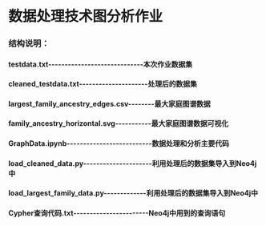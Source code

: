 # 数据处理技术图分析作业
### 结构说明：
#### testdata.txt-----------------------------本次作业数据集
#### cleaned_testdata.txt---------------------处理后的数据集
#### largest_family_ancestry_edges.csv--------最大家庭图谱数据
#### family_ancestry_horizontal.svg-----------最大家庭图谱数据可视化
#### GraphData.ipynb--------------------------数据处理和分析主要代码
#### load_cleaned_data.py---------------------利用处理后的数据集导入到Neo4j中
#### load_largest_family_data.py-------------利用处理后的数据集导入到Neo4j中
#### Cypher查询代码.txt-----------------------Neo4j中用到的查询语句
